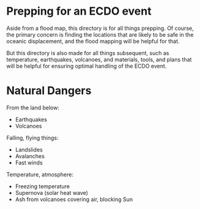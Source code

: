 # Prepping for an ECDO event

Aside from a flood map, this directory is for all things prepping. Of course, the primary concern is finding the locations that are likely to be safe in the oceanic displacement, and the flood mapping will be helpful for that.

But this directory is also made for all things subsequent, such as temperature, earthquakes, volcanoes, and materials, tools, and plans that will be helpful for ensuring optimal handling of the ECDO event.

# Natural Dangers

From the land below:
- Earthquakes
- Volcanoes

Falling, flying things:
- Landslides
- Avalanches
- Fast winds

Temperature, atmosphere:
- Freezing temperature
- Supernova (solar heat wave)
- Ash from volcanoes covering air, blocking Sun
